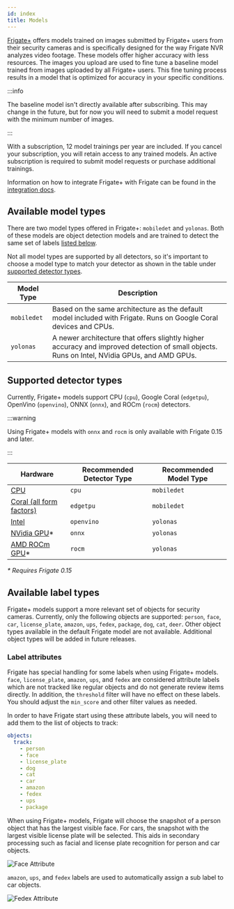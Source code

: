 ```yaml
---
id: index
title: Models
---
```


<a href="https://frigate.video/plus" target="_blank" rel="nofollow">Frigate+</a> offers models trained on images submitted by Frigate+ users from their security cameras and is specifically designed for the way Frigate NVR analyzes video footage. These models offer higher accuracy with less resources. The images you upload are used to fine tune a baseline model trained from images uploaded by all Frigate+ users. This fine tuning process results in a model that is optimized for accuracy in your specific conditions.

:::info

The baseline model isn't directly available after subscribing. This may change in the future, but for now you will need to submit a model request with the minimum number of images.

:::

With a subscription, 12 model trainings per year are included. If you cancel your subscription, you will retain access to any trained models. An active subscription is required to submit model requests or purchase additional trainings.

Information on how to integrate Frigate+ with Frigate can be found in the [integration docs](../integrations/plus.md).

## Available model types

There are two model types offered in Frigate+: `mobiledet` and `yolonas`. Both of these models are object detection models and are trained to detect the same set of labels [listed below](#available-label-types).

Not all model types are supported by all detectors, so it's important to choose a model type to match your detector as shown in the table under [supported detector types](#supported-detector-types).

| Model Type  | Description                                                                                                                                  |
| ----------- | -------------------------------------------------------------------------------------------------------------------------------------------- |
| `mobiledet` | Based on the same architecture as the default model included with Frigate. Runs on Google Coral devices and CPUs.                            |
| `yolonas`   | A newer architecture that offers slightly higher accuracy and improved detection of small objects. Runs on Intel, NVidia GPUs, and AMD GPUs. |

## Supported detector types

Currently, Frigate+ models support CPU (`cpu`), Google Coral (`edgetpu`), OpenVino (`openvino`), ONNX (`onnx`), and ROCm (`rocm`) detectors.

:::warning

Using Frigate+ models with `onnx` and `rocm` is only available with Frigate 0.15 and later.

:::

| Hardware                                                                                                                     | Recommended Detector Type | Recommended Model Type |
| ---------------------------------------------------------------------------------------------------------------------------- | ------------------------- | ---------------------- |
| [CPU](/configuration/object_detectors.md#cpu-detector-not-recommended)                                                       | `cpu`                     | `mobiledet`            |
| [Coral (all form factors)](/configuration/object_detectors.md#edge-tpu-detector)                                             | `edgetpu`                 | `mobiledet`            |
| [Intel](/configuration/object_detectors.md#openvino-detector)                                                                | `openvino`                | `yolonas`              |
| [NVidia GPU](https://deploy-preview-13787--frigate-docs.netlify.app/configuration/object_detectors#onnx)\*                   | `onnx`                    | `yolonas`              |
| [AMD ROCm GPU](https://deploy-preview-13787--frigate-docs.netlify.app/configuration/object_detectors#amdrocm-gpu-detector)\* | `rocm`                    | `yolonas`              |

_\* Requires Frigate 0.15_

## Available label types

Frigate+ models support a more relevant set of objects for security cameras. Currently, only the following objects are supported: `person`, `face`, `car`, `license_plate`, `amazon`, `ups`, `fedex`, `package`, `dog`, `cat`, `deer`. Other object types available in the default Frigate model are not available. Additional object types will be added in future releases.

### Label attributes

Frigate has special handling for some labels when using Frigate+ models. `face`, `license_plate`, `amazon`, `ups`, and `fedex` are considered attribute labels which are not tracked like regular objects and do not generate review items directly. In addition, the `threshold` filter will have no effect on these labels. You should adjust the `min_score` and other filter values as needed.

In order to have Frigate start using these attribute labels, you will need to add them to the list of objects to track:

```yaml
objects:
  track:
    - person
    - face
    - license_plate
    - dog
    - cat
    - car
    - amazon
    - fedex
    - ups
    - package
```

When using Frigate+ models, Frigate will choose the snapshot of a person object that has the largest visible face. For cars, the snapshot with the largest visible license plate will be selected. This aids in secondary processing such as facial and license plate recognition for person and car objects.

![Face Attribute](/img/plus/attribute-example-face.jpg)

`amazon`, `ups`, and `fedex` labels are used to automatically assign a sub label to car objects.

![Fedex Attribute](/img/plus/attribute-example-fedex.jpg)
